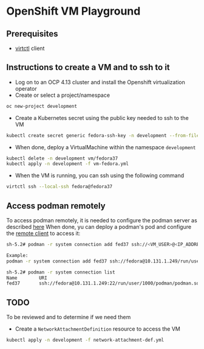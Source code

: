 # OpenShift VM Playground

## Prerequisites

- [virtctl](https://docs.openshift.com/container-platform/4.13/virt/virt-using-the-cli-tools.html#installing-virtctl_virt-using-the-cli-tools) client

## Instructions to create a VM and to ssh to it

- Log on to an OCP 4.13 cluster and install the Openshift virtualization operator
- Create or select a project/namespace
```bash
oc new-project development
```
- Create a Kubernetes secret using the public key needed to ssh to the VM
```bash
kubectl create secret generic fedora-ssh-key -n development --from-file=key=~/.ssh/shared_vm_rsa.pub                  
```
- When done, deploy a VirtualMachine within the namespace `development`
```bash
kubectl delete -n development vm/fedora37
kubectl apply -n development -f vm-fedora.yml
```
- When the VM is running, you can ssh using the following command
```bash
virtctl ssh --local-ssh fedora@fedora37
```
## Access podman remotely

To access podman remotely, it is needed to configure the podman server as described [here](https://github.com/containers/podman/blob/main/docs/tutorials/remote_client.md#enable-the-podman-service-on-the-server-machine)
When done, yu can deploy a podman's pod and configure the [remote client](https://github.com/containers/podman/blob/main/docs/tutorials/remote_client.md#using-the-client) to access it:
```bash
sh-5.2# podman -r system connection add fed37 ssh://<VM_USER>@<IP_ADDRESS_FEDORA37_VM>/run/user/1000/podman/podman.sock

Example:
podman -r system connection add fed37 ssh://fedora@10.131.1.249/run/user/1000/podman/podman.sock

sh-5.2# podman -r system connection list
Name        URI                                                            Identity    Default
fed37       ssh://fedora@10.131.1.249:22/run/user/1000/podman/podman.sock              true
```

## TODO

To be reviewed and to determine if we need them
- Create a `NetworkAttachmentDefinition` resource to access the VM
```bash
kubectl apply -n development -f network-attachment-def.yml
```
